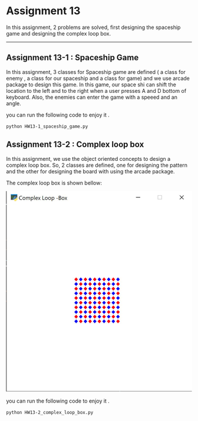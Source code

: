 # Assignment 13

In this assignment, 2 problems are solved, first designing the spaceship game and designing the complex loop box.

---

## Assignment 13-1 : Spaceship Game

In this assignment, 3 classes for Spaceship game are defined ( a class for enemy , a class for our spaceship and a class for game) and we use arcade package to design this game. In this game, our space shi can shift the location to the left and to the  right when  a user presses  A and D bottom of keyboard. Also, the enemies can enter the game with a speeed and an angle.


you can run the following code to enjoy it . 




```
python HW13-1_spaceship_game.py
```

## Assignment 13-2 : Complex loop box

In this assignment, we use the object oriented concepts to design a complex loop box. So, 2 classes are defined, one for designing the pattern and the other for designing the board with using the arcade package.

The complex loop box is shown bellow:



![Alt text](complexloop.PNG)

you can run the following code to enjoy it . 


```
python HW13-2_complex_loop_box.py
```
